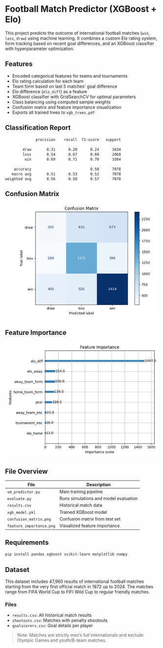 # Football Match Predictor (XGBoost + Elo)

This project predicts the outcome of international football matches (`win`, `loss`, `draw`) using machine learning. It combines a custom Elo rating system, form tracking based on recent goal differences, and an XGBoost classifier with hyperparameter optimization.

## Features

- Encoded categorical features for teams and tournaments
- Elo rating calculation for each team
- Team form based on last 5 matches' goal difference
- Elo difference (`elo_diff`) as a feature
- XGBoost classifier with GridSearchCV for optimal parameters
- Class balancing using computed sample weights
- Confusion matrix and feature importance visualization
- Exports all trained trees to `xgb_trees.pdf`

## Classification Report

```
              precision    recall  f1-score   support

        draw       0.31      0.20      0.24      1634
        loss       0.54      0.67      0.60      2060
         win       0.69      0.71      0.70      3384

    accuracy                           0.58      7078
   macro avg       0.51      0.53      0.52      7078
weighted avg       0.56      0.58      0.57      7078
```

## Confusion Matrix

![Confusion Matrix](confusion_matrix.png)

## Feature Importance

![Feature Importance](feature_importance.png)

## File Overview

| File                      | Description                            |
|---------------------------|----------------------------------------|
| `vm_predictor.py`         | Main training pipeline                 |
| `evaluate.py`             | Runs simulations and model evaluation |
| `results.csv`             | Historical match data                 |
| `xgb_model.pkl`           | Trained XGBoost model                 |
| `confusion_matrix.png`    | Confusion matrix from test set        |
| `feature_importance.png`  | Visualized feature importance         |

## Requirements

```bash
pip install pandas xgboost scikit-learn matplotlib numpy
```

## Dataset

This dataset includes 47,960 results of international football matches starting from the very first official match in 1872 up to 2024. The matches range from FIFA World Cup to FIFI Wild Cup to regular friendly matches.

### Files

- `results.csv`: All historical match results  
- `shootouts.csv`: Matches with penalty shootouts  
- `goalscorers.csv`: Goal details per player  

> Note: Matches are strictly men’s full internationals and exclude Olympic Games and youth/B-team matches.


